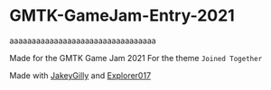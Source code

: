# GMTK-GameJam-Entry-2021
aaaaaaaaaaaaaaaaaaaaaaaaaaaaaaaaa

Made for the GMTK Game Jam 2021 For the theme `Joined Together`

Made with [JakeyGilly](https://github.com/JakeyGilly) and [Explorer017](https://github.com/Explorer017)
